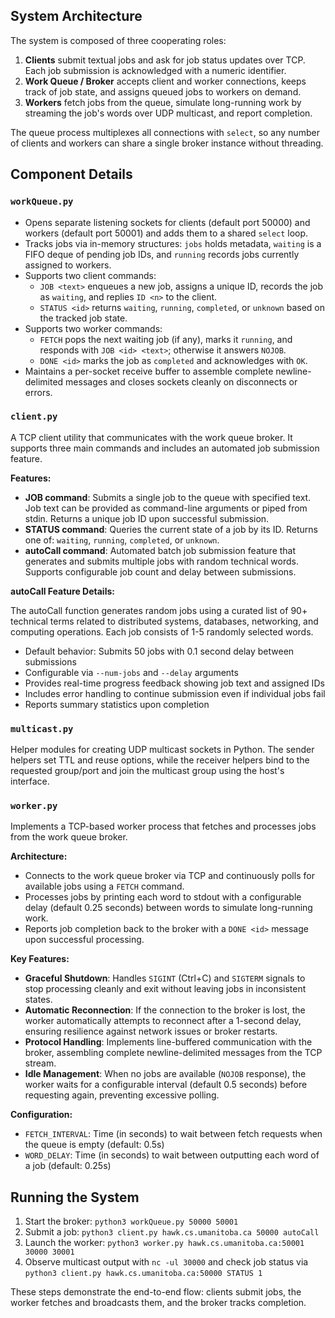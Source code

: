 ## System Architecture

The system is composed of three cooperating roles:

1. **Clients** submit textual jobs and ask for job status updates over TCP. Each job submission is acknowledged with a numeric identifier.
2. **Work Queue / Broker** accepts client and worker connections, keeps track of job state, and assigns queued jobs to workers on demand.
3. **Workers** fetch jobs from the queue, simulate long-running work by streaming the job's words over UDP multicast, and report completion.

The queue process multiplexes all connections with `select`, so any number of clients and workers can share a single broker instance without threading.



## Component Details

### `workQueue.py`

* Opens separate listening sockets for clients (default port 50000) and workers (default port 50001) and adds them to a shared `select` loop.
* Tracks jobs via in-memory structures: `jobs` holds metadata, `waiting` is a FIFO deque of pending job IDs, and `running` records jobs currently assigned to workers.
* Supports two client commands:
  * `JOB <text>` enqueues a new job, assigns a unique ID, records the job as `waiting`, and replies `ID <n>` to the client.
  * `STATUS <id>` returns `waiting`, `running`, `completed`, or `unknown` based on the tracked job state.
* Supports two worker commands:
  * `FETCH` pops the next waiting job (if any), marks it `running`, and responds with `JOB <id> <text>`; otherwise it answers `NOJOB`.
  * `DONE <id>` marks the job as `completed` and acknowledges with `OK`.
* Maintains a per-socket receive buffer to assemble complete newline-delimited messages and closes sockets cleanly on disconnects or errors.


### `client.py`

A TCP client utility that communicates with the work queue broker. It supports three main commands and includes an automated job submission feature.

**Features:**

* **JOB command**: Submits a single job to the queue with specified text. Job text can be provided as command-line arguments or piped from stdin. Returns a unique job ID upon successful submission.
* **STATUS command**: Queries the current state of a job by its ID. Returns one of: `waiting`, `running`, `completed`, or `unknown`.
* **autoCall command**: Automated batch job submission feature that generates and submits multiple jobs with random technical words. Supports configurable job count and delay between submissions.

**autoCall Feature Details:**

The autoCall function generates random jobs using a curated list of 90+ technical terms related to distributed systems, databases, networking, and computing operations. Each job consists of 1-5 randomly selected words.

* Default behavior: Submits 50 jobs with 0.1 second delay between submissions
* Configurable via `--num-jobs` and `--delay` arguments
* Provides real-time progress feedback showing job text and assigned IDs
* Includes error handling to continue submission even if individual jobs fail
* Reports summary statistics upon completion

### `multicast.py`

Helper modules for creating UDP multicast sockets in Python. The sender helpers set TTL and reuse options, while the receiver helpers bind to the requested group/port and join the multicast group using the host's interface.

### `worker.py`

Implements a TCP-based worker process that fetches and processes jobs from the work queue broker.

**Architecture:**

* Connects to the work queue broker via TCP and continuously polls for available jobs using a `FETCH` command.
* Processes jobs by printing each word to stdout with a configurable delay (default 0.25 seconds) between words to simulate long-running work.
* Reports job completion back to the broker with a `DONE <id>` message upon successful processing.


**Key Features:**

* **Graceful Shutdown**: Handles `SIGINT` (Ctrl+C) and `SIGTERM` signals to stop processing cleanly and exit without leaving jobs in inconsistent states.
* **Automatic Reconnection**: If the connection to the broker is lost, the worker automatically attempts to reconnect after a 1-second delay, ensuring resilience against network issues or broker restarts.
* **Protocol Handling**: Implements line-buffered communication with the broker, assembling complete newline-delimited messages from the TCP stream.
* **Idle Management**: When no jobs are available (`NOJOB` response), the worker waits for a configurable interval (default 0.5 seconds) before requesting again, preventing excessive polling.

**Configuration:**

* `FETCH_INTERVAL`: Time (in seconds) to wait between fetch requests when the queue is empty (default: 0.5s)
* `WORD_DELAY`: Time (in seconds) to wait between outputting each word of a job (default: 0.25s)


## Running the System

1. Start the broker: `python3 workQueue.py 50000 50001`
2. Submit a job: `python3 client.py hawk.cs.umanitoba.ca 50000 autoCall`
3. Launch the worker: `python3 worker.py hawk.cs.umanitoba.ca:50001 30000 30001`
4. Observe multicast output with `nc -ul 30000` and check job status via `python3 client.py hawk.cs.umanitoba.ca:50000 STATUS 1`

These steps demonstrate the end-to-end flow: clients submit jobs, the worker fetches and broadcasts them, and the broker tracks completion.
